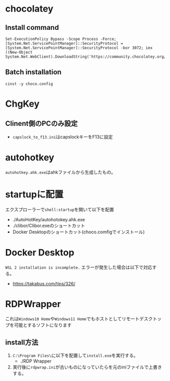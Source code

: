 # chocolatey

## Install command
```
Set-ExecutionPolicy Bypass -Scope Process -Force; [System.Net.ServicePointManager]::SecurityProtocol = [System.Net.ServicePointManager]::SecurityProtocol -bor 3072; iex ((New-Object System.Net.WebClient).DownloadString('https://community.chocolatey.org/install.ps1'))
```

## Batch installation
```
cinst -y choco.config
```

# ChgKey

## Clinent側のPCのみ設定

- `capslock_to_f13.ini`はcapslockキーをF13に設定

# autohotkey

`autohotkey.ahk.exe`はahkファイルから生成したもの。

# startupに配置
エクスプローラーで`shell:startup`を開いて以下を配置
- ./AutoHotKey/autohotokey.ahk.exe
- ./clibor/Clibor.exeのショートカット
- Docker Desktopのショートカット(choco.comfigでインストール)


# Docker Desktop
`WSL 2 installation is incomplete.` エラーが発生した場合は以下で対応する。
- https://takabus.com/tips/326/


# RDPWrapper
これは`Windows10 Home`や`Windows11 Home`でもホストとしてリモートデスクトップを可能とするソフトになります

## install方法
1. `C:\Program Files\`に以下を配置して`install.exe`を実行する。
   - ./RDP Wrapper
1. 実行後に`rdpwrap.ini`が古いものになっていたらを元のiniファイルで上書きする。
